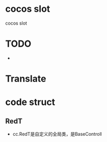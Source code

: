 # cocos slot
cocos slot
# TODO
- 
# Translate

# code struct
## RedT
- cc.RedT是自定义的全局类，是BaseControll